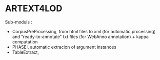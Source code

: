 # ARTEXT4LOD
Sub-moduls :
- CorpusPreProcessing, from html files to xml (for automatic processing) and "ready-to-annotate" txt files (for WebAnno annotation) + kappa computation
- PHASEI, automatic extracion of argument instances
- TableExtract, 
